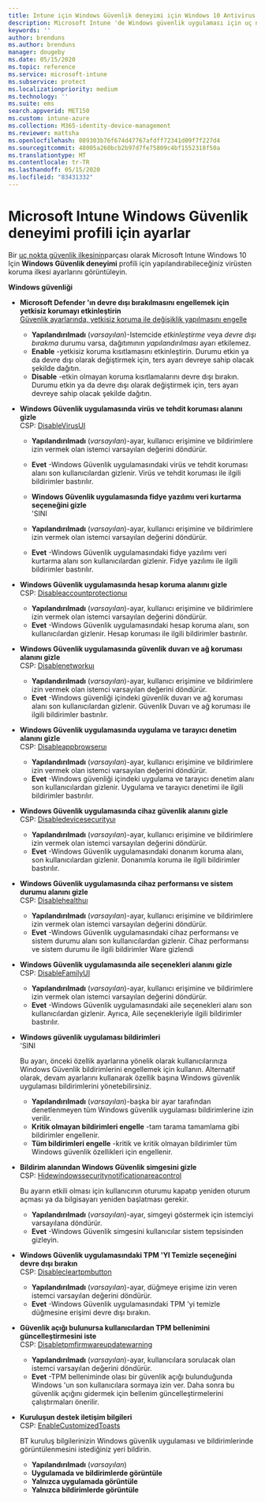 ```yaml
---
title: Intune için Windows Güvenlik deneyimi için Windows 10 Antivirus ilke ayarları | Microsoft Docs
description: Microsoft Intune 'de Windows güvenlik uygulaması için uç nokta güvenliği virüsten koruma ilkesi ayarları
keywords: ''
author: brenduns
ms.author: brenduns
manager: dougeby
ms.date: 05/15/2020
ms.topic: reference
ms.service: microsoft-intune
ms.subservice: protect
ms.localizationpriority: medium
ms.technology: ''
ms.suite: ems
search.appverid: MET150
ms.custom: intune-azure
ms.collection: M365-identity-device-management
ms.reviewer: mattsha
ms.openlocfilehash: 089303b76f674d47767afdff72341d09f7f227d4
ms.sourcegitcommit: 48005a260bcb2b97d7fe75809c4bf1552318f50a
ms.translationtype: MT
ms.contentlocale: tr-TR
ms.lasthandoff: 05/15/2020
ms.locfileid: "83431332"
---
```

# <a name="settings-for-the-windows-security-experience-profile-in-microsoft-intune"></a>Microsoft Intune Windows Güvenlik deneyimi profili için ayarlar

Bir [uç nokta güvenlik ilkesinin](../protect/endpoint-security-policy.md)parçası olarak Microsoft Intune Windows 10 Için **Windows Güvenlik deneyimi** profili için yapılandırabileceğiniz virüsten koruma ilkesi ayarlarını görüntüleyin.

**Windows güvenliği**

- **Microsoft Defender 'ın devre dışı bırakılmasını engellemek için yetkisiz korumayı etkinleştirin**  
  [Güvenlik ayarlarında, yetkisiz koruma ile değişiklik yapılmasını engelle](https://go.microsoft.com/fwlink/?linkid=2066083)

  - **Yapılandırılmadı** (*varsayılan*)-Istemcide *etkinleştirme* veya *devre dışı bırakma* durumu varsa, dağıtımının *yapılandırılması* ayarı etkilemez. 
  - **Enable** -yetkisiz koruma kısıtlamasını etkinleştirin. Durumu etkin ya da devre dışı olarak değiştirmek için, ters ayarı devreye sahip olacak şekilde dağıtın.
  - **Disable** -etkin olmayan koruma kısıtlamalarını devre dışı bırakın. Durumu etkin ya da devre dışı olarak değiştirmek için, ters ayarı devreye sahip olacak şekilde dağıtın.

- **Windows Güvenlik uygulamasında virüs ve tehdit koruması alanını gizle**  
  CSP: [DisableVirusUI](https://go.microsoft.com/fwlink/?linkid=873662)

  - **Yapılandırılmadı** (*varsayılan*)-ayar, kullanıcı erişimine ve bildirimlere izin vermek olan istemci varsayılan değerini döndürür.
  - **Evet** -Windows Güvenlik uygulamasındaki virüs ve tehdit koruması alanı son kullanıcılardan gizlenir. Virüs ve tehdit koruması ile ilgili bildirimler bastırılır.

  - **Windows Güvenlik uygulamasında fidye yazılımı veri kurtarma seçeneğini gizle**  
    'SINI[](https://go.microsoft.com/fwlink/?linkid=873664)

  - **Yapılandırılmadı** (*varsayılan*)-ayar, kullanıcı erişimine ve bildirimlere izin vermek olan istemci varsayılan değerini döndürür.
  - **Evet** -Windows Güvenlik uygulamasındaki fidye yazılımı veri kurtarma alanı son kullanıcılardan gizlenir. Fidye yazılımı ile ilgili bildirimler bastırılır.

- **Windows Güvenlik uygulamasında hesap koruma alanını gizle**  
  CSP: [Disableaccountprotectionuı](https://go.microsoft.com/fwlink/?linkid=873666)

  - **Yapılandırılmadı** (*varsayılan*)-ayar, kullanıcı erişimine ve bildirimlere izin vermek olan istemci varsayılan değerini döndürür.
  - **Evet** -Windows Güvenlik uygulamasındaki hesap koruma alanı, son kullanıcılardan gizlenir. Hesap koruması ile ilgili bildirimler bastırılır.

- **Windows Güvenlik uygulamasında güvenlik duvarı ve ağ koruması alanını gizle**  
  CSP: [Disablenetworkuı](https://go.microsoft.com/fwlink/?linkid=873668)

  - **Yapılandırılmadı** (*varsayılan*)-ayar, kullanıcı erişimine ve bildirimlere izin vermek olan istemci varsayılan değerini döndürür.
  - **Evet** -Windows güvenliği içindeki güvenlik duvarı ve ağ koruması alanı son kullanıcılardan gizlenir. Güvenlik Duvarı ve ağ koruması ile ilgili bildirimler bastırılır.

- **Windows Güvenlik uygulamasında uygulama ve tarayıcı denetim alanını gizle**  
  CSP: [Disableappbrowseruı](https://go.microsoft.com/fwlink/?linkid=873669)

  - **Yapılandırılmadı** (*varsayılan*)-ayar, kullanıcı erişimine ve bildirimlere izin vermek olan istemci varsayılan değerini döndürür.
  - **Evet** -Windows güvenliği içindeki uygulama ve tarayıcı denetim alanı son kullanıcılardan gizlenir. Uygulama ve tarayıcı denetimi ile ilgili bildirimler bastırılır.

- **Windows Güvenlik uygulamasında cihaz güvenlik alanını gizle**  
  CSP: [Disabledevicesecurityuı](https://go.microsoft.com/fwlink/?linkid=873670)

  - **Yapılandırılmadı** (*varsayılan*)-ayar, kullanıcı erişimine ve bildirimlere izin vermek olan istemci varsayılan değerini döndürür.
  - **Evet** -Windows Güvenlik uygulamasındaki donanım koruma alanı, son kullanıcılardan gizlenir. Donanımla koruma ile ilgili bildirimler bastırılır.
  
- **Windows Güvenlik uygulamasında cihaz performansı ve sistem durumu alanını gizle**  
  CSP: [Disablehealthuı](https://go.microsoft.com/fwlink/?linkid=873671)

  - **Yapılandırılmadı** (*varsayılan*)-ayar, kullanıcı erişimine ve bildirimlere izin vermek olan istemci varsayılan değerini döndürür.
  - **Evet** -Windows Güvenlik uygulamasındaki cihaz performansı ve sistem durumu alanı son kullanıcılardan gizlenir. Cihaz performansı ve sistem durumu ile ilgili bildirimler Ware gizlendi

- **Windows Güvenlik uygulamasında aile seçenekleri alanını gizle**  
  CSP: [DisableFamilyUI](https://go.microsoft.com/fwlink/?linkid=873673)

  - **Yapılandırılmadı** (*varsayılan*)-ayar, kullanıcı erişimine ve bildirimlere izin vermek olan istemci varsayılan değerini döndürür.
  - **Evet** -Windows Güvenlik uygulamasındaki aile seçenekleri alanı son kullanıcılardan gizlenir. Ayrıca, Aile seçenekleriyle ilgili bildirimler bastırılır.

- **Windows güvenlik uygulaması bildirimleri**  
  'SINI[](https://go.microsoft.com/fwlink/?linkid=873675)

  Bu ayarı, önceki özellik ayarlarına yönelik olarak kullanıcılarınıza Windows Güvenlik bildirimlerini engellemek için kullanın. Alternatif olarak, devam ayarlarını kullanarak özellik başına Windows güvenlik uygulaması bildirimlerini yönetebilirsiniz.

  - **Yapılandırılmadı** (*varsayılan*)-başka bir ayar tarafından denetlenmeyen tüm Windows güvenlik uygulaması bildirimlerine izin verilir.
  - **Kritik olmayan bildirimleri engelle** -tam tarama tamamlama gibi bildirimler engellenir.
  - **Tüm bildirimleri engelle** -kritik ve kritik olmayan bildirimler tüm Windows güvenlik özellikleri için engellenir.

- **Bildirim alanından Windows Güvenlik simgesini gizle**  
  CSP: [Hidewindowssecuritynotificationareacontrol](https://go.microsoft.com/fwlink/?linkid=2114313&clcid=0x409)

  Bu ayarın etkili olması için kullanıcının oturumu kapatıp yeniden oturum açması ya da bilgisayarı yeniden başlatması gerekir.
  - **Yapılandırılmadı** (*varsayılan*)-ayar, simgeyi göstermek için istemciyi varsayılana döndürür.
  - **Evet** -Windows Güvenlik simgesini kullanıcılar sistem tepsisinden gizleyin.
  
- **Windows Güvenlik uygulamasındaki TPM 'YI Temizle seçeneğini devre dışı bırakın**  
  CSP: [Disablecleartpmbutton](https://go.microsoft.com/fwlink/?linkid=2114125&clcid=0x409)

  - **Yapılandırılmadı** (*varsayılan*)-ayar, düğmeye erişime izin veren istemci varsayılan değerini döndürür.
  - **Evet** -Windows Güvenlik uygulamasındaki TPM 'yi temizle düğmesine erişimi devre dışı bırakın.

- **Güvenlik açığı bulunursa kullanıcılardan TPM bellenimini güncelleştirmesini iste**  
  CSP: [Disabletpmfirmwareupdatewarning](https://go.microsoft.com/fwlink/?linkid=2114212&clcid=0x409)

  - **Yapılandırılmadı** (*varsayılan*)-ayar, kullanıcılara sorulacak olan istemci varsayılan değerini döndürür.
  - **Evet** -TPM belleniminde olası bir güvenlik açığı bulunduğunda Windows 'un son kullanıcılara sormaya izin ver. Daha sonra bu güvenlik açığını gidermek için bellenim güncelleştirmelerini çalıştırmaları önerilir.

- **Kuruluşun destek iletişim bilgileri**  
  CSP: [EnableCustomizedToasts](https://go.microsoft.com/fwlink/?linkid=873676)

  BT kuruluş bilgilerinizin Windows güvenlik uygulaması ve bildirimlerinde görüntülenmesini istediğiniz yeri bildirin.
  - **Yapılandırılmadı** (*varsayılan*)
  - **Uygulamada ve bildirimlerde görüntüle**
  - **Yalnızca uygulamada görüntüle**
  - **Yalnızca bildirimlerde görüntüle**
